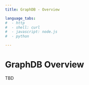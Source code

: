 ```yaml
---
title: GraphDB - Overview

language_tabs:
#  - http 
#  - shell: curl
#  - javascript: node.js
#  - python

---
```


# GraphDB Overview

TBD



